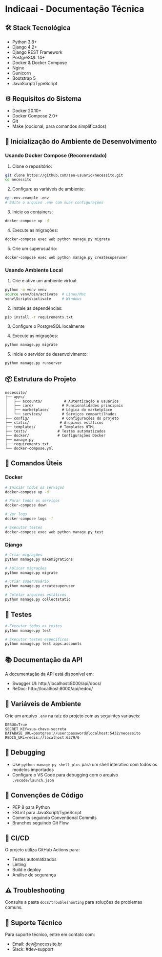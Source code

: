 # Indicaai - Documentação Técnica

## 🛠️ Stack Tecnológica
- Python 3.8+
- Django 4.2+
- Django REST Framework
- PostgreSQL 14+
- Docker & Docker Compose
- Nginx
- Gunicorn
- Bootstrap 5
- JavaScript/TypeScript
  

## ⚙️ Requisitos do Sistema
- Docker 20.10+
- Docker Compose 2.0+
- Git
- Make (opcional, para comandos simplificados)

## 🚀 Inicialização do Ambiente de Desenvolvimento

### Usando Docker Compose (Recomendado)

1. Clone o repositório:
```bash
git clone https://github.com/seu-usuario/necessito.git
cd necessito
```

2. Configure as variáveis de ambiente:
```bash
cp .env.example .env
# Edite o arquivo .env com suas configurações
```

3. Inicie os containers:
```bash
docker-compose up -d
```

4. Execute as migrações:
```bash
docker-compose exec web python manage.py migrate
```

5. Crie um superusuário:
```bash
docker-compose exec web python manage.py createsuperuser
```

### Usando Ambiente Local

1. Crie e ative um ambiente virtual:
```bash
python -m venv venv
source venv/bin/activate  # Linux/Mac
venv\Scripts\activate     # Windows
```

2. Instale as dependências:
```bash
pip install -r requirements.txt
```

3. Configure o PostgreSQL localmente

4. Execute as migrações:
```bash
python manage.py migrate
```

5. Inicie o servidor de desenvolvimento:
```bash
python manage.py runserver
```

## 📦 Estrutura do Projeto
```
necessito/
├── apps/
│   ├── accounts/          # Autenticação e usuários
│   ├── core/             # Funcionalidades principais
│   ├── marketplace/      # Lógica do marketplace
│   └── services/         # Serviços compartilhados
├── config/               # Configurações do projeto
├── static/              # Arquivos estáticos
├── templates/           # Templates HTML
├── tests/              # Testes automatizados
├── docker/             # Configurações Docker
├── manage.py
├── requirements.txt
└── docker-compose.yml
```

## 🔧 Comandos Úteis

### Docker
```bash
# Iniciar todos os serviços
docker-compose up -d

# Parar todos os serviços
docker-compose down

# Ver logs
docker-compose logs -f

# Executar testes
docker-compose exec web python manage.py test
```

### Django
```bash
# Criar migrações
python manage.py makemigrations

# Aplicar migrações
python manage.py migrate

# Criar superusuário
python manage.py createsuperuser

# Coletar arquivos estáticos
python manage.py collectstatic
```

## 🧪 Testes
```bash
# Executar todos os testes
python manage.py test

# Executar testes específicos
python manage.py test apps.accounts
```

## 📚 Documentação da API
A documentação da API está disponível em:
- Swagger UI: http://localhost:8000/api/docs/
- ReDoc: http://localhost:8000/api/redoc/

## 🔐 Variáveis de Ambiente
Crie um arquivo `.env` na raiz do projeto com as seguintes variáveis:
```env
DEBUG=True
SECRET_KEY=sua-chave-secreta
DATABASE_URL=postgres://user:password@localhost:5432/necessito
REDIS_URL=redis://localhost:6379/0
```

## 🐛 Debugging
- Use `python manage.py shell_plus` para um shell interativo com todos os modelos importados
- Configure o VS Code para debugging com o arquivo `.vscode/launch.json`

## 📝 Convenções de Código
- PEP 8 para Python
- ESLint para JavaScript/TypeScript
- Commits seguindo Conventional Commits
- Branches seguindo Git Flow

## 🔄 CI/CD
O projeto utiliza GitHub Actions para:
- Testes automatizados
- Linting
- Build e deploy
- Análise de segurança

## ⚠️ Troubleshooting
Consulte a pasta `docs/troubleshooting` para soluções de problemas comuns.

## 📧 Suporte Técnico
Para suporte técnico, entre em contato com:
- Email: dev@necessito.br
- Slack: #dev-support 
